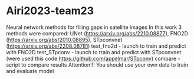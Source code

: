 # Airi2023-team23
Neural network methods for filling gaps in satellite images
In this work 3 methods were compared: UNet (https://arxiv.org/abs/2210.08877), FNO2D (https://arxiv.org/abs/2010.08895), STpconvnet (https://arxiv.org/abs/2208.08781)
test_fno2d - launch to train and predict with FNO2D
test_STpconv - launch to train and predict with STpconvnet (were used this code https://github.com/appelmar/STpconv)
compare - script to compare results
Attention!!!
You should use your own data to train and evaluate model
